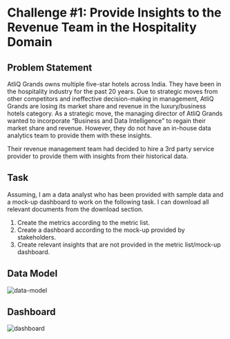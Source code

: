 <h1>Challenge #1: Provide Insights to the Revenue Team in the Hospitality Domain</h1>

<h2>Problem Statement</h2>

AtliQ Grands owns multiple five-star hotels across India. They have been in the hospitality industry for the past 20 years. Due to strategic moves from other competitors and ineffective decision-making in management, AtliQ Grands are losing its market share and revenue in the luxury/business hotels category. As a strategic move, the managing director of AtliQ Grands wanted to incorporate “Business and Data Intelligence” to regain their market share and revenue. However, they do not have an in-house data analytics team to provide them with these insights.

Their revenue management team had decided to hire a 3rd party service provider to provide them with insights from their historical data.

<h2>Task</h2>
Assuming, I am a data analyst who has been provided with sample data and a mock-up dashboard to work on the following task. I can download all relevant documents from the download section.

1. Create the metrics according to the metric list.
2. Create a dashboard according to the mock-up provided by stakeholders.
3. Create relevant insights that are not provided in the metric list/mock-up dashboard.

<h2>Data Model</h2>

![data-model](https://github.com/tanweiyi00/Power-BI-Project/assets/134860918/d13f80aa-e6ca-4577-a65e-742b42be8fce)

<h2>Dashboard</h2>

![dashboard](https://github.com/tanweiyi00/Power-BI-Project/assets/134860918/7f381d31-ccbe-47bf-a5f2-04a53510598c)
